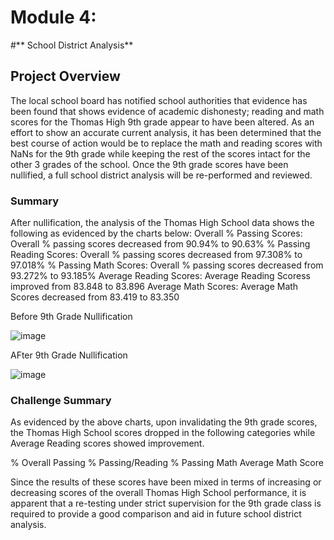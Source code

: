 # Module 4: 
#** School District Analysis**


## Project Overview
The local school board has notified school authorities that evidence has been found that shows evidence of academic dishonesty; reading and math scores for the Thomas High 9th grade appear to have been altered. As an effort to show an accurate current analysis, it has been determined that the best course of action would be to replace the math and reading scores with NaNs for the 9th grade while keeping the rest of the scores intact for the other 3 grades of the school.  Once the 9th grade scores have been nullified, a full school district analysis will be re-performed and reviewed.


### Summary
After nullification, the analysis of the Thomas High School data shows the following as evidenced by the charts below: 
Overall % Passing Scores: Overall % passing scores decreased from 90.94% to 90.63%
% Passing Reading Scores: Overall % passing scores decreased from 97.308% to 97.018%
% Passing Math Scores:    Overall % passing scores decreased from 93.272% to 93.185%
Average Reading Scores:   Average Reading Scoress improved from 83.848 to 83.896
Average Math Scores:      Average Math Scores decreased from 83.419 to 83.350

Before 9th Grade Nullification

![image](https://user-images.githubusercontent.com/101996041/163907152-5e381ff1-e951-458c-bfa7-3be1929efb78.png)


AFter 9th Grade Nullification

![image](https://user-images.githubusercontent.com/101996041/163907214-914ebe69-3377-402a-8b9e-1239456d1c69.png)



















### Challenge Summary

As evidenced by the above charts, upon invalidating the 9th grade scores, the Thomas High School scores dropped in the following
categories while Average Reading scores showed improvement. 

% Overall Passing
% Passing/Reading
% Passing Math
Average Math Score 

Since the results of these scores have been mixed in terms of increasing or decreasing scores of the overall Thomas High School
performance, it is apparent that a re-testing under strict supervision for the 9th grade class is required to provide a good comparison and aid
in future school district analysis.


